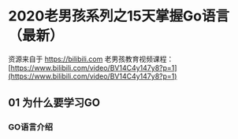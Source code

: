 # 2020老男孩系列之15天掌握Go语言（最新）



资源来自于 https://bilibili.com 老男孩教育视频课程：[https://www.bilibili.com/video/BV14C4y147y8?p=1](https://www.bilibili.com/video/BV14C4y147y8?p=1)



## 01	为什么要学习GO

### GO语言介绍

